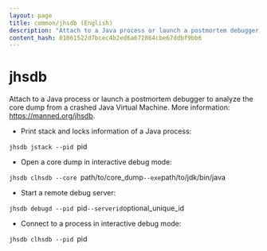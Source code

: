 ```yaml
---
layout: page
title: common/jhsdb (English)
description: "Attach to a Java process or launch a postmortem debugger to analyze the core dump from a crashed Java Virtual Machine."
content_hash: 01061522d7bcec4b2ed6a672864cbe67ddbf9bb6
---
```

# jhsdb

Attach to a Java process or launch a postmortem debugger to analyze the core dump from a crashed Java Virtual Machine.
More information: <https://manned.org/jhsdb>.

- Print stack and locks information of a Java process:

`jhsdb jstack --pid `<span class="tldr-var badge badge-pill bg-dark-lm bg-white-dm text-white-lm text-dark-dm font-weight-bold">pid</span>

- Open a core dump in interactive debug mode:

`jhsdb clhsdb --core `<span class="tldr-var badge badge-pill bg-dark-lm bg-white-dm text-white-lm text-dark-dm font-weight-bold">path/to/core_dump</span>` --exe `<span class="tldr-var badge badge-pill bg-dark-lm bg-white-dm text-white-lm text-dark-dm font-weight-bold">path/to/jdk/bin/java</span>

- Start a remote debug server:

`jhsdb debugd --pid `<span class="tldr-var badge badge-pill bg-dark-lm bg-white-dm text-white-lm text-dark-dm font-weight-bold">pid</span>` --serverid `<span class="tldr-var badge badge-pill bg-dark-lm bg-white-dm text-white-lm text-dark-dm font-weight-bold">optional_unique_id</span>

- Connect to a process in interactive debug mode:

`jhsdb clhsdb --pid `<span class="tldr-var badge badge-pill bg-dark-lm bg-white-dm text-white-lm text-dark-dm font-weight-bold">pid</span>
